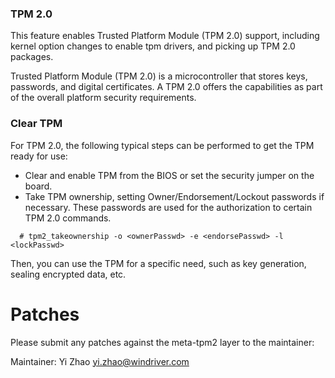 ### TPM 2.0
This feature enables Trusted Platform Module (TPM 2.0) support, including 
kernel option changes to enable tpm drivers, and picking up TPM 2.0 packages.

Trusted Platform Module (TPM 2.0) is a microcontroller that stores keys,
passwords, and digital certificates. A TPM 2.0 offers the capabilities as
part of the overall platform security requirements.

### Clear TPM
For TPM 2.0, the following typical steps can be performed to get the TPM
ready for use:

- Clear and enable TPM from the BIOS or set the security jumper on the board.
- Take TPM ownership, setting Owner/Endorsement/Lockout passwords if
  necessary. These passwords are used for the authorization to certain
  TPM 2.0 commands.
```
  # tpm2_takeownership -o <ownerPasswd> -e <endorsePasswd> -l <lockPasswd>
```
Then, you can use the TPM for a specific need, such as key generation,
sealing encrypted data, etc.

Patches
=======

Please submit any patches against the meta-tpm2 layer to the
maintainer:

Maintainer: Yi Zhao <yi.zhao@windriver.com>

